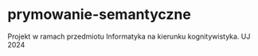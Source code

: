 # prymowanie-semantyczne
Projekt w ramach przedmiotu Informatyka na kierunku kognitywistyka. UJ 2024
